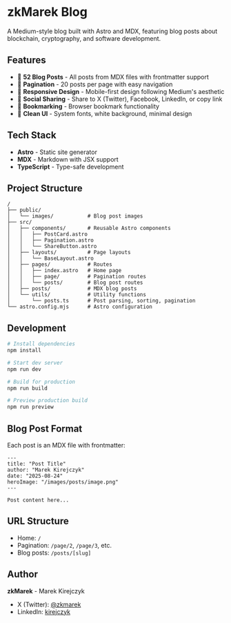 # zkMarek Blog

A Medium-style blog built with Astro and MDX, featuring blog posts about blockchain, cryptography, and software development.

## Features

- 📝 **52 Blog Posts** - All posts from MDX files with frontmatter support
- 📄 **Pagination** - 20 posts per page with easy navigation
- 📱 **Responsive Design** - Mobile-first design following Medium's aesthetic
- 🔗 **Social Sharing** - Share to X (Twitter), Facebook, LinkedIn, or copy link
- 🔖 **Bookmarking** - Browser bookmark functionality
- 🎨 **Clean UI** - System fonts, white background, minimal design

## Tech Stack

- **Astro** - Static site generator
- **MDX** - Markdown with JSX support
- **TypeScript** - Type-safe development

## Project Structure

```
/
├── public/
│   └── images/           # Blog post images
├── src/
│   ├── components/       # Reusable Astro components
│   │   ├── PostCard.astro
│   │   ├── Pagination.astro
│   │   └── ShareButton.astro
│   ├── layouts/          # Page layouts
│   │   └── BaseLayout.astro
│   ├── pages/            # Routes
│   │   ├── index.astro   # Home page
│   │   ├── page/         # Pagination routes
│   │   └── posts/        # Blog post routes
│   ├── posts/            # MDX blog posts
│   └── utils/            # Utility functions
│       └── posts.ts      # Post parsing, sorting, pagination
└── astro.config.mjs      # Astro configuration
```

## Development

```bash
# Install dependencies
npm install

# Start dev server
npm run dev

# Build for production
npm run build

# Preview production build
npm run preview
```

## Blog Post Format

Each post is an MDX file with frontmatter:

```mdx
---
title: "Post Title"
author: "Marek Kirejczyk"
date: "2025-08-24"
heroImage: "/images/posts/image.png"
---

Post content here...
```

## URL Structure

- Home: `/`
- Pagination: `/page/2`, `/page/3`, etc.
- Blog posts: `/posts/[slug]`

## Author

**zkMarek** - Marek Kirejczyk
- X (Twitter): [@zkmarek](https://x.com/zkmarek)
- LinkedIn: [kirejczyk](https://www.linkedin.com/in/kirejczyk/)

